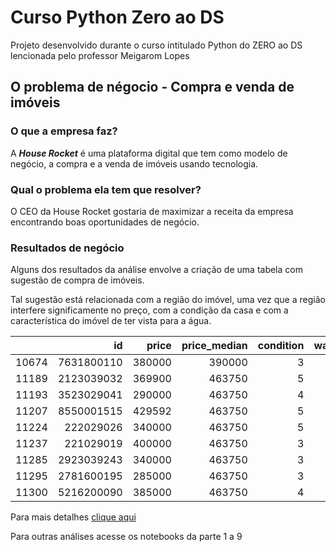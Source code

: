 # Curso Python Zero ao DS 
 Projeto desenvolvido durante o curso intitulado Python do ZERO ao DS lencionada pelo professor Meigarom Lopes
 
## O problema de négocio - Compra e venda de imóveis

### O que a empresa faz?

A ***House Rocket*** é uma plataforma digital que tem como modelo de negócio, a compra e a venda de imóveis usando tecnologia.

### Qual o problema ela tem que resolver?

O CEO da House Rocket gostaria de maximizar a receita da empresa encontrando boas oportunidades de negócio.

### Resultados de negócio

Alguns dos resultados da análise envolve a criação de uma tabela com sugestão de compra de imóveis. 

Tal sugestão está relacionada com a região do imóvel, uma vez que a região interfere significamente no preço, com a condição da casa e com a característica do imóvel de ter vista para a água. 

|       |         id |   price |   price_median |   condition |   waterfront | status   |
|------:|-----------:|--------:|---------------:|------------:|-------------:|:---------|
| 10674 | 7631800110 |  380000 |         390000 |           3 |            1 | Compra   |
| 11189 | 2123039032 |  369900 |         463750 |           5 |            1 | Compra   |
| 11193 | 3523029041 |  290000 |         463750 |           4 |            1 | Compra   |
| 11207 | 8550001515 |  429592 |         463750 |           5 |            1 | Compra   |
| 11224 |  222029026 |  340000 |         463750 |           5 |            1 | Compra   |
| 11237 |  221029019 |  400000 |         463750 |           3 |            1 | Compra   |
| 11285 | 2923039243 |  340000 |         463750 |           3 |            1 | Compra   |
| 11295 | 2781600195 |  285000 |         463750 |           3 |            1 | Compra   |
| 11300 | 5216200090 |  385000 |         463750 |           4 |            1 | Compra   |









Para mais detalhes [clique aqui](https://github.com/laaisfmaia/Curso-Python-Zero-ao-DS-/blob/main/cursoDS/Parte%209%20-%20Quest%C3%B5es%20de%20Neg%C3%B3cio.ipynb)

Para outras análises acesse os notebooks da parte 1 a 9
